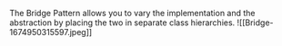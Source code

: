 The Bridge Pattern allows you to vary the implementation and the abstraction
by placing the two in separate class hierarchies.
![[Bridge-1674950315597.jpeg]]

